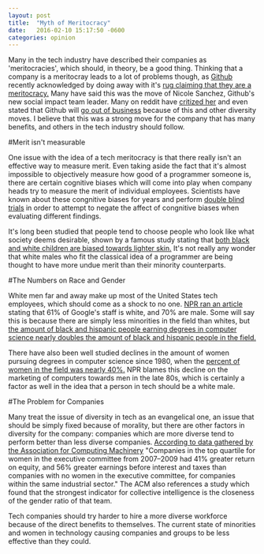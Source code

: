 ```yaml
---
layout: post
title:  "Myth of Meritocracy"
date:   2016-02-10 15:17:50 -0600
categories: opinion
---
```


Many in the tech industry have described their companies as 'meritocracies', which should, in theory, be a good thing. Thinking that a company is a meritocray leads to a lot of problems though, as [Github](https://github.com/) recently acknowledged by doing away with it's [rug claiming that they are a meritocracy.](http://www.businessinsider.com/githubs-ceo-ditches-meritocracy-rug-2014-1) Many have said this was the move of Nicole Sanchez, Github's new social impact team leader. Many on reddit have [critized her](https://www.reddit.com/r/pics/comments/44ttzj/racist_diversity_training_at_github/) and even stated that Github will [go out of business](https://np.reddit.com/r/pics/comments/44ttzj/racist_diversity_training_at_github/czt485h) because of this and other diversity moves. 
I believe that this was a strong move for the company that has many benefits, and others in the tech industry should follow. 


#Merit isn't measurable

One issue with the idea of a tech meritocracy is that there really isn't an effective way to measure merit. Even taking aside the fact that it's almost impossible to objectively measure how good of a programmer someone is, there are certain cognitive biases which will come into play when company heads try to  measure the merit of individual employees. Scientists have known about these congnitive biases for years and perform [double blind trials](https://en.wikipedia.org/wiki/Blind_experiment#Double-blind_trials) in order to attempt to negate the affect of congnitive biases when evaluating different findings. 

It's long been studied that people tend to choose people who look like what society deems desirable, shown by a famous study stating that [both black and white children are biased towards lighter skin.](http://www.cnn.com/2010/US/05/13/doll.study/) It's not really any wonder that white males who fit the classical idea of a programmer are being thought to have more undue merit than their minority counterparts.


#The Numbers on Race and Gender

White men far and away make up most of the United States tech employees, which should come as a shock to no one. [NPR ran an article](http://www.npr.org/sections/alltechconsidered/2014/05/29/317024113/googles-white-male-heavy-staff-underlines-techs-diversity-problem) stating that 61% of Google's staff is white, and 70% are male. Some will say this is because there are simply less minorities in the field than whites, but [the amount of black and hispanic people earning degrees in computer science nearly doubles the amount of black and hispanic people in the field.](http://www.usatoday.com/story/tech/2014/10/12/silicon-valley-diversity-tech-hiring-computer-science-graduates-african-american-hispanic/14684211/)

There have also been well studied declines in the amount of women pursuing degrees in computer science since 1980, when the [percent of women in the field was nearly 40%.](http://www.npr.org/sections/money/2014/10/21/357629765/when-women-stopped-coding) NPR blames this decline on the marketing of computers towards men in the late 80s, which is certainly a factor as well in the idea that a person in tech should be a white male.

#The Problem for Companies

Many treat the issue of diversity in tech as an evangelical one, an issue that should be simply fixed because of morality, but there are other factors in diversity for the company: companies which are more diverse tend to perform better than less diverse companies.  [According to data gathered by the Association for Computing Machinery](http://cacm.acm.org/magazines/2014/11/179827-the-data-on-diversity/fulltext) "Companies in the top quartile for women in the executive committee from 2007–2009 had 41% greater return on equity, and 56% greater earnings before interest and taxes than companies with no women in the executive committee, for companies within the same industrial sector." The ACM also references a study which found that the strongest indicator for collective intelligence is the closeness of the gender ratio of that team. 

Tech companies should try harder to hire a more diverse workforce because of the direct benefits to themselves. The current state of minorities and women in technology causing companies and groups to be less effective than they could.
